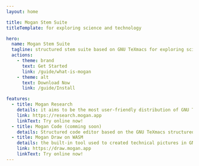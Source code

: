 ```yaml
---
layout: home

title: Mogan Stem Suite
titleTemplate: for exploring science and technology

hero:
  name: Mogan Stem Suite
  tagline: structured stem suite based on GNU TeXmacs for exploring science and technology 
  actions:
    - theme: brand
      text: Get Started
      link: /guide/what-is-mogan
    - theme: alt
      text: Download Now
      link: /guide/Install

features:
  - title: Mogan Research
    details: it aims to be the most user-friendly distribution of GNU TeXmacs, mainly for writing books, papers and scientific notes
    link: https://research.mogan.app
    linkText: Try online now!
  - title: Mogan Code (comming soon)
    details: Structured code editor based on the GNU TeXmacs structured editing kernel
  - title: Mogan Draw on WASM
    details: the built-in tool used to created technical pictures in GNU TeXmacs is now available as a standalone app online
    link: https://draw.mogan.app
    linkText: Try online now!
---
```

